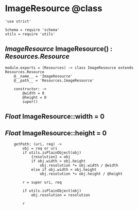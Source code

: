 ImageResource @class
=============

	'use strict'

	Schema = require 'schema'
	utils = require 'utils'

*ImageResource* ImageResource() : *Resources.Resource*
------------------------------------------------------------

	module.exports = (Resources) -> class ImageResource extends Resources.Resource
		@__name__ = 'ImageResource'
		@__path__ = 'Resources.ImageResource'

		constructor: ->
			@width = 0
			@height = 0
			super()

*Float* ImageResource::width = 0
--------------------------------

*Float* ImageResource::height = 0
---------------------------------

		getPath: (uri, req) ->
			obj = req or uri
			if utils.isPlainObject(obj)
				{resolution} = obj
				if obj.width > obj.height
					obj.resolution *= obj.width / @width
				else if obj.width < obj.height
					obj.resolution *= obj.height / @height

			r = super uri, req

			if utils.isPlainObject(obj)
				obj.resolution = resolution

			r